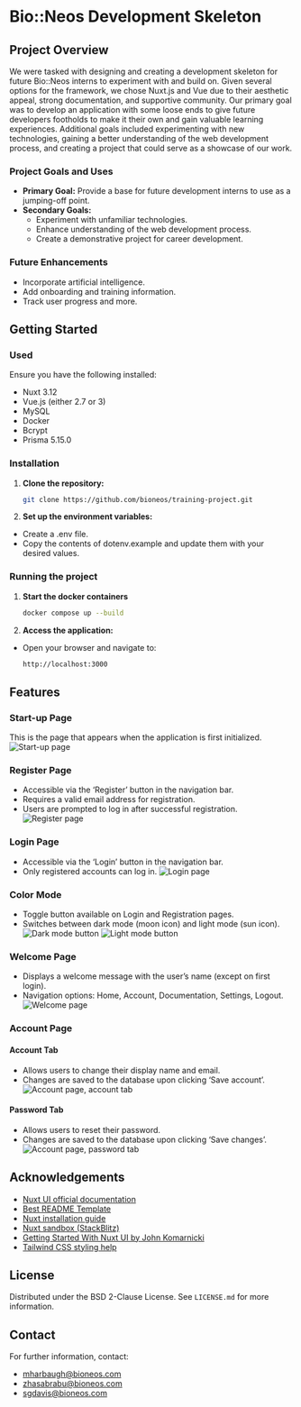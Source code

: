 # Bio::Neos Development Skeleton

## Project Overview
We were tasked with designing and creating a development skeleton for future Bio::Neos interns to experiment with and build on. Given several options for the framework, we chose Nuxt.js and Vue due to their aesthetic appeal, strong documentation, and supportive community. Our primary goal was to develop an application with some loose ends to give future developers footholds to make it their own and gain valuable learning experiences. Additional goals included experimenting with new technologies, gaining a better understanding of the web development process, and creating a project that could serve as a showcase of our work.

### Project Goals and Uses
- **Primary Goal:** Provide a base for future development interns to use as a jumping-off point.
- **Secondary Goals:**
  - Experiment with unfamiliar technologies.
  - Enhance understanding of the web development process.
  - Create a demonstrative project for career development.

### Future Enhancements
- Incorporate artificial intelligence.
- Add onboarding and training information.
- Track user progress and more.

## Getting Started

### Used 
Ensure you have the following installed:
- Nuxt 3.12
- Vue.js (either 2.7 or 3)
- MySQL
- Docker
- Bcrypt
- Prisma 5.15.0

### Installation

1. **Clone the repository:**

   ```sh
   git clone https://github.com/bioneos/training-project.git
   ```
2. **Set up the environment variables:**
- Create a .env file.
- Copy the contents of dotenv.example and update them with your desired values.

### Running the project

1. **Start the docker containers**

    ```sh 
    docker compose up --build 
    ```

2. **Access the application:**
- Open your browser and navigate to:
    ```sh
    http://localhost:3000
    ```

## Features

### Start-up Page
This is the page that appears when the application is first initialized.
![Start-up page](https://github.com/bioneos/training-project/blob/devel/Training-Project/README%20images/startup.png)

### Register Page
- Accessible via the ‘Register’ button in the navigation bar.
- Requires a valid email address for registration.
- Users are prompted to log in after successful registration.
![Register page](https://github.com/bioneos/training-project/blob/devel/Training-Project/README%20images/register.png)

### Login Page
- Accessible via the ‘Login’ button in the navigation bar.
- Only registered accounts can log in.
![Login page](https://github.com/bioneos/training-project/blob/devel/Training-Project/README%20images/login.png)

### Color Mode
- Toggle button available on Login and Registration pages.
- Switches between dark mode (moon icon) and light mode (sun icon).
  ![Dark mode button](https://github.com/bioneos/training-project/blob/devel/Training-Project/README%20images/dark-mode-active.png)
  ![Light mode button](https://github.com/bioneos/training-project/blob/devel/Training-Project/README%20images/light-mode-active.png)

### Welcome Page
- Displays a welcome message with the user’s name (except on first login).
- Navigation options: Home, Account, Documentation, Settings, Logout.
  ![Welcome page](https://github.com/bioneos/training-project/blob/devel/Training-Project/README%20images/welcome.png)

### Account Page

#### Account Tab
- Allows users to change their display name and email.
- Changes are saved to the database upon clicking ‘Save account’.
![Account page, account tab](https://github.com/bioneos/training-project/blob/devel/Training-Project/README%20images/account-account.png)

#### Password Tab
- Allows users to reset their password.
- Changes are saved to the database upon clicking ‘Save changes’.
![Account page, password tab](https://github.com/bioneos/training-project/blob/devel/Training-Project/README%20images/account-password.png)



## Acknowledgements
- [Nuxt UI official documentation](https://ui.nuxt.com/getting-started)
- [Best README Template](https://github.com/othneildrew/Best-README-Template)
- [Nuxt installation guide](https://nuxt.com/docs/getting-started/installation#play-online)
- [Nuxt sandbox (StackBlitz)](https://stackblitz.com/github/nuxt/starter/tree/v3?file=README.md)
- [Getting Started With Nuxt UI by John Komarnicki](https://www.youtube.com/watch?v=SE_ysS_ZXbk&t=1272s)
- [Tailwind CSS styling help](https://tailwindcss.com/docs/flex-basis)

## License
Distributed under the BSD 2-Clause License. See `LICENSE.md` for more information.

## Contact
For further information, contact:
- [mharbaugh@bioneos.com](mailto:mharbaugh@bioneos.com)
- [zhasabrabu@bioneos.com](mailto:zhasabrabu@bioneos.com)
- [sgdavis@bioneos.com](mailto:sgdavis@bioneos.com)
